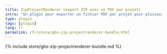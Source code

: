 ```yaml
---
title: ZipProjectRenderer (export ZIP avec un PDF par projet)
intro: "Un plugin pour exporter un fichier PDF par projet pour plusieurs projets sélectionnés."
type: plugin
tags: [plugin]
lang: fr
permalink: /fr/store/gbs-zip-projectrenderer-bundle.html
---
```


{% include store/gbs-zip-projectrenderer-bundle.md %}
